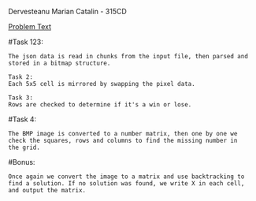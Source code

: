 Dervesteanu Marian Catalin - 315CD

[Problem Text](https://ocw.cs.pub.ro/courses/programare/teme_2020/tema3_2020_cbd)

#Task 123:

	The json data is read in chunks from the input file, then parsed and 
	stored in a bitmap structure.
	
	Task 2:
	Each 5x5 cell is mirrored by swapping the pixel data. 
	
	Task 3:
	Rows are checked to determine if it's a win or lose. 
		
#Task 4:

	The BMP image is converted to a number matrix, then one by one we 
	check the squares, rows and columns to find the missing number in 
	the grid. 
	
#Bonus:

	Once again we convert the image to a matrix and use backtracking to 
	find a solution. If no solution was found, we write X in each cell, 
	and output the matrix.
